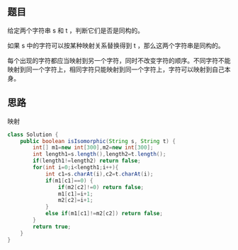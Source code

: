 ## 题目
给定两个字符串 s 和 t ，判断它们是否是同构的。

如果 s 中的字符可以按某种映射关系替换得到 t ，那么这两个字符串是同构的。

每个出现的字符都应当映射到另一个字符，同时不改变字符的顺序。不同字符不能映射到同一个字符上，相同字符只能映射到同一个字符上，字符可以映射到自己本身。
## 思路
映射
```java
class Solution {
    public boolean isIsomorphic(String s, String t) {
        int[] m1=new int[300],m2=new int[300];
        int length1=s.length(),length2=t.length();
        if(length1!=length2) return false;
        for(int i=0;i<length1;i++){
            int c1=s.charAt(i),c2=t.charAt(i);
            if(m1[c1]==0) {
                if(m2[c2]!=0) return false;
                m1[c1]=i+1;
                m2[c2]=i+1;
            }
            else if(m1[c1]!=m2[c2]) return false; 
        }
        return true;
    }
}
```
